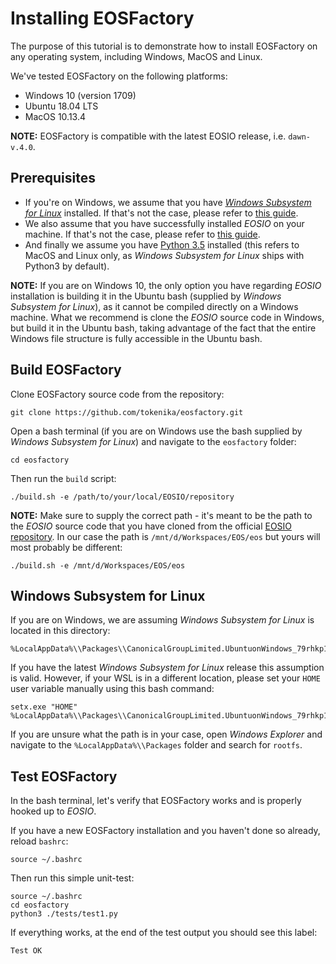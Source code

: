 # Installing EOSFactory

The purpose of this tutorial is to demonstrate how to install EOSFactory on any operating system, including Windows, MacOS and Linux.

We've tested EOSFactory on the following platforms:

- Windows 10 (version 1709)
- Ubuntu 18.04 LTS
- MacOS 10.13.4

**NOTE:**  EOSFactory is compatible with the latest EOSIO release, i.e. `dawn-v.4.0`.

## Prerequisites

* If you're on Windows, we assume that you have [*Windows Subsystem for Linux*](https://en.wikipedia.org/wiki/Windows_Subsystem_for_Linux) installed. If that's not the case, please refer to [this guide](https://docs.microsoft.com/en-us/windows/wsl/install-win10).
* We also assume that you have successfully installed *EOSIO* on your machine. If that's not the case, please refer to [this guide](https://github.com/EOSIO/eos/wiki/Local-Environment).
* And finally we assume you have [Python 3.5](https://www.python.org/download/releases/3.0/) installed (this refers to MacOS and Linux only, as *Windows Subsystem for Linux* ships with Python3 by default).

**NOTE:** If you are on Windows 10, the only option you have regarding *EOSIO* installation is building it in the Ubuntu bash (supplied by *Windows Subsystem for Linux*), as it cannot be compiled directly on a Windows machine. What we recommend is clone the *EOSIO* source code in Windows, but build it in the Ubuntu bash, taking advantage of the fact that the entire Windows file structure is fully accessible in the Ubuntu bash.

## Build EOSFactory

Clone EOSFactory source code from the repository:

```
git clone https://github.com/tokenika/eosfactory.git
```

Open a bash terminal (if you are on Windows use the bash supplied by *Windows Subsystem for Linux*) and navigate to the `eosfactory` folder:

```
cd eosfactory
```

Then run the `build` script:

```
./build.sh -e /path/to/your/local/EOSIO/repository
```

**NOTE:** Make sure to supply the correct path - it's meant to be the path to the *EOSIO* source code that you have cloned from the official [EOSIO repository](https://github.com/EOSIO/eos). In our case the path is `/mnt/d/Workspaces/EOS/eos` but yours will most probably be different:

```
./build.sh -e /mnt/d/Workspaces/EOS/eos
```

## Windows Subsystem for Linux

If you are on Windows, we are assuming *Windows Subsystem for Linux* is located in this directory:

```
%LocalAppData%\\Packages\\CanonicalGroupLimited.UbuntuonWindows_79rhkp1fndgsc
```

If you have the latest *Windows Subsystem for Linux* release this assumption is valid. However, if your WSL is in a different location, please set your `HOME` user variable manually using this bash command:

```
setx.exe "HOME" %LocalAppData%\\Packages\\CanonicalGroupLimited.UbuntuonWindows_79rhkp1fndgsc\\LocalState\\rootfs\\home\\$USER
```

If you are unsure what the path is in your case, open *Windows Explorer* and navigate to the  `%LocalAppData%\\Packages` folder and search for `rootfs`.

## Test EOSFactory

In the bash terminal, let's verify that EOSFactory works and is properly hooked up to *EOSIO*.

If you have a new EOSFactory installation and you haven't done so already, reload `bashrc`:

```
source ~/.bashrc
```

Then run this simple unit-test:

```
source ~/.bashrc
cd eosfactory
python3 ./tests/test1.py
```

If everything works, at the end of the test output you should see this label:

```
Test OK
```

